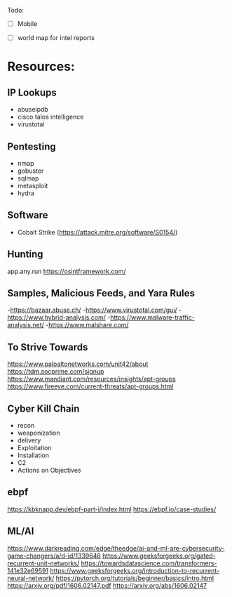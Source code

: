 

Todo:

- [ ] Mobile

- [ ] world map for intel reports


# Resources:

## IP Lookups
- abuseipdb
- cisco talos intelligence
- virustotal

## Pentesting
- nmap
- gobuster
- sqlmap
- metasploit
- hydra

## Software
- Cobalt Strike (https://attack.mitre.org/software/S0154/)

## Hunting
app.any.run
https://osintframework.com/

## Samples, Malicious Feeds, and Yara Rules
-https://bazaar.abuse.ch/
-https://www.virustotal.com/gui/
-https://www.hybrid-analysis.com/
-https://www.malware-traffic-analysis.net/
-https://www.malshare.com/

## To Strive Towards
https://www.paloaltonetworks.com/unit42/about
https://tdm.socprime.com/signup
https://www.mandiant.com/resources/insights/apt-groups
https://www.fireeye.com/current-threats/apt-groups.html

## Cyber Kill Chain
- recon 
- weaponization
- delivery
- Exploitation
- Installation
- C2
- Actions on Objectives



## ebpf
https://kbknapp.dev/ebpf-part-i/index.html
https://ebpf.io/case-studies/

## ML/AI
https://www.darkreading.com/edge/theedge/ai-and-ml-are-cybersecurity-game-changers/a/d-id/1339646
https://www.geeksforgeeks.org/gated-recurrent-unit-networks/
https://towardsdatascience.com/transformers-141e32e69591
https://www.geeksforgeeks.org/introduction-to-recurrent-neural-network/
https://pytorch.org/tutorials/beginner/basics/intro.html
https://arxiv.org/pdf/1606.02147.pdf
https://arxiv.org/abs/1606.02147
